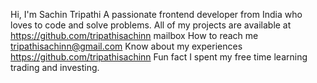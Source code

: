 Hi, I'm Sachin Tripathi
A passionate frontend developer from India who loves to code and solve problems.
All of my projects are available at https://github.com/tripathisachinn
mailbox How to reach me tripathisachinn@gmail.com
Know about my experiences https://github.com/tripathisachinn
Fun fact I spent my free time learning trading and investing.
